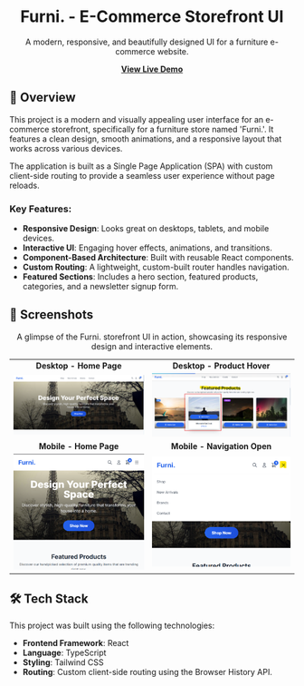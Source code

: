 <h1 align="center">Furni. - E-Commerce Storefront UI</h1>

<p align="center">
  A modern, responsive, and beautifully designed UI for a furniture e-commerce website.
</p>

<p align="center">
  <a href="https://e-commerce-storefront-ui-v2.vercel.app/" target="_blank" rel="noopener noreferrer"><strong>View Live Demo</strong></a>
</p>

## 🚀 Overview

This project is a modern and visually appealing user interface for an e-commerce storefront, specifically for a furniture store named 'Furni.'. It features a clean design, smooth animations, and a responsive layout that works across various devices.

The application is built as a Single Page Application (SPA) with custom client-side routing to provide a seamless user experience without page reloads.

### Key Features:

- **Responsive Design**: Looks great on desktops, tablets, and mobile devices.
- **Interactive UI**: Engaging hover effects, animations, and transitions.
- **Component-Based Architecture**: Built with reusable React components.
- **Custom Routing**: A lightweight, custom-built router handles navigation.
- **Featured Sections**: Includes a hero section, featured products, categories, and a newsletter signup form.

## 📸 Screenshots

<p align="center">
  A glimpse of the Furni. storefront UI in action, showcasing its responsive design and interactive elements.
</p>

<table width="100%">
  <tr>
    <td align="center"><strong>Desktop - Home Page</strong></td>
    <td align="center"><strong>Desktop - Product Hover</strong></td>
  </tr>
  <tr>
    <td><img src="./assets/desktop view e-commerce.png" alt="Furni Desktop Homepage"></td>
    <td><img src="./assets/product-hover-desktop.png" alt="Product Card Hover Effect"></td>
  </tr>
  <tr>
    <td align="center"><strong>Mobile - Home Page</strong></td>
    <td align="center"><strong>Mobile - Navigation Open</strong></td>
  </tr>
  <tr>
    <td><img src="./assets/homepagemobileview.png" alt="Furni Mobile Homepage"></td>
    <td><img src="./assets/navmobileview.png" alt="Mobile Navigation Menu"></td>
  </tr>
</table>

## 🛠️ Tech Stack

This project was built using the following technologies:

- **Frontend Framework**: React
- **Language**: TypeScript
- **Styling**: Tailwind CSS
- **Routing**: Custom client-side routing using the Browser History API.
